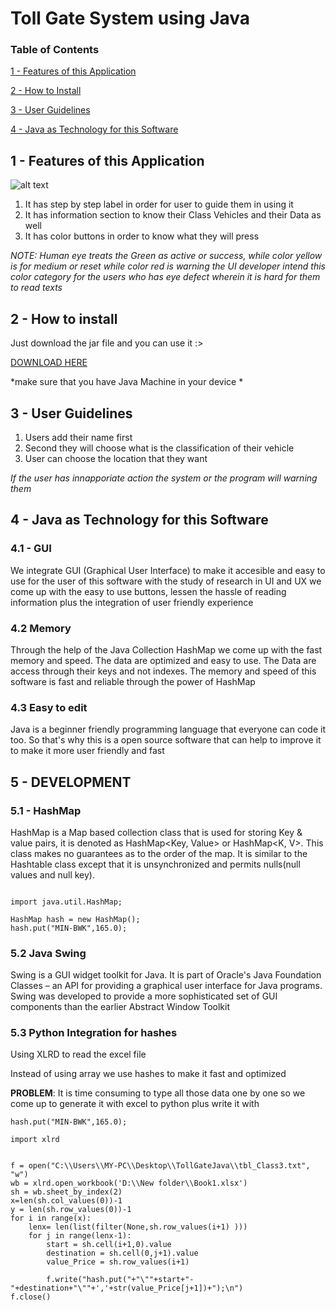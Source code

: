 # Toll Gate System using Java
### Table of Contents  
[1 -  Features of this Application ](#head1)  

[2 - How to Install](#head2)

[3 - User Guidelines](#head3) 

[4 - Java as Technology for this Software](#head4)  

  



<a name="head1"/></a>
## 1 - Features of this Application 


![alt text](https://github.com/raizengxd/TollGateJava/blob/master/Image_file.PNG)


1. It has step by step label in order for user to guide them in using it 
2. It has information section to know their Class Vehicles and their Data as well 
3. It has color buttons in order to know what they will press

*NOTE: Human eye treats the Green as active or success, while color yellow is for medium or reset while color red is warning the UI developer intend this color category for the users who has eye defect wherein it is hard for them to read texts*


<a name="head2"></a>
## 2 - How to install 
Just download the jar file and you can use it :>

<a href="https://github.com/raizengxd/TollGateJava/blob/master/Toll%20Gate%20System.jar">DOWNLOAD HERE</a>

*make sure that you have Java Machine in your device *

<a name="head3"/></a>

## 3 - User Guidelines
1. Users add their name first 
2. Second they will choose what is the classification of their vehicle
3. User can choose the location that they want

*If the user has innapporiate action the system or the program will warning them* 





<a name="head4"/></a>
## 4 - Java as Technology for this Software 


 
### 4.1 - GUI 

We integrate GUI (Graphical User Interface) to make it accesible and easy to use for the user of this software with the study of research in UI and UX we come up with the easy to use buttons, lessen the hassle of reading information plus the integration of user friendly experience 

### 4.2 Memory 
Through the help of the Java Collection HashMap we come up with the fast memory and speed. The data are optimized and easy to use. The Data are access through their keys and not indexes. The memory and speed of this software is fast and reliable through the power of HashMap 


### 4.3 Easy to edit 
Java is a beginner friendly programming language that everyone can code it too. So that's why this is a open source software that can help to improve it to make it more user friendly and fast
 
## 5 - DEVELOPMENT 
### 5.1 - HashMap
HashMap is a Map based collection class that is used for storing Key & value pairs, it is denoted as HashMap<Key, Value> or HashMap<K, V>. This class makes no guarantees as to the order of the map. It is similar to the Hashtable class except that it is unsynchronized and permits nulls(null values and null key).

```

import java.util.HashMap;

HashMap hash = new HashMap();
hash.put("MIN-BWK",165.0);
```
### 5.2 Java Swing 
Swing is a GUI widget toolkit for Java. It is part of Oracle's Java Foundation Classes – an API for providing a graphical user interface for Java programs. Swing was developed to provide a more sophisticated set of GUI components than the earlier Abstract Window Toolkit

### 5.3 Python Integration for hashes 

Using XLRD to read the excel file 

Instead of using array we use hashes to make it fast and optimized 

**PROBLEM**: It is time consuming to type all those data one by one so we come up to generate it with excel to python plus write it with 

```
hash.put("MIN-BWK",165.0);

```

```
import xlrd


f = open("C:\\Users\\MY-PC\\Desktop\\TollGateJava\\tbl_Class3.txt", "w")
wb = xlrd.open_workbook('D:\\New folder\\Book1.xlsx')
sh = wb.sheet_by_index(2) 
x=len(sh.col_values(0))-1
y = len(sh.row_values(0))-1
for i in range(x):
    lenx= len(list(filter(None,sh.row_values(i+1) )))
    for j in range(lenx-1):
        start = sh.cell(i+1,0).value
        destination = sh.cell(0,j+1).value
        value_Price = sh.row_values(i+1)
        
        f.write("hash.put("+"\""+start+"-"+destination+"\""+','+str(value_Price[j+1])+");\n")
f.close()

```


